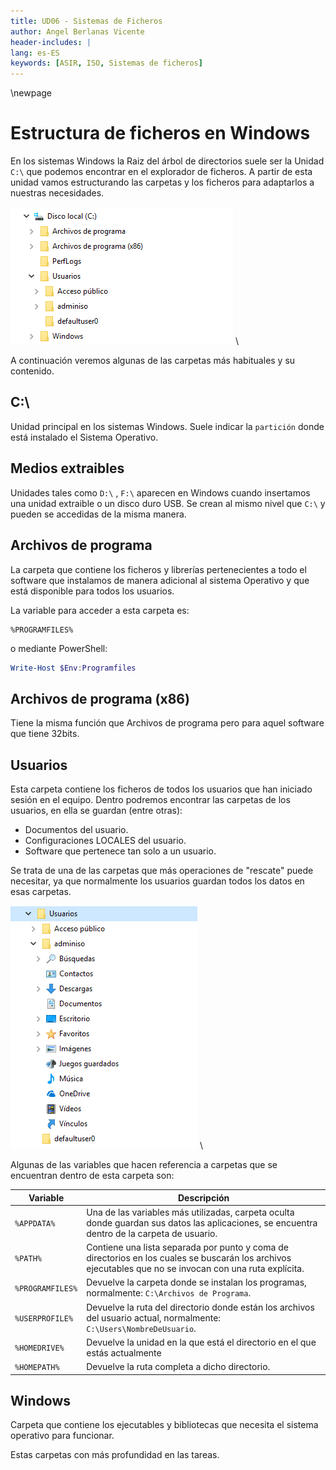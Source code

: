 ```yaml
---
title: UD06 - Sistemas de Ficheros
author: Angel Berlanas Vicente
header-includes: |
lang: es-ES
keywords: [ASIR, ISO, Sistemas de ficheros]
---
```


\newpage

# Estructura de ficheros en Windows

En los sistemas Windows la Raiz del árbol de directorios suele ser la Unidad `C:\`  que podemos encontrar en el explorador de ficheros. A partir de esta unidad vamos estructurando las carpetas y los ficheros para adaptarlos a nuestras necesidades.

![C:\\](SistemasFicheros_Win/CWindows.png)
\ 

A continuación veremos algunas de las carpetas más habituales y su contenido.

## C:\\

Unidad principal en los sistemas Windows. Suele indicar la `partición` donde está instalado el Sistema Operativo.

## Medios extraibles

Unidades tales como `D:\` , `F:\` aparecen en Windows cuando insertamos una unidad extraible o un disco duro USB. Se crean al mismo nivel que `C:\` y pueden se accedidas de la misma manera.

## Archivos de programa

La carpeta que contiene los ficheros y librerías pertenecientes a todo el software que instalamos de manera adicional al sistema Operativo y que está disponible para todos los usuarios.

La variable para acceder a esta carpeta es:

```
%PROGRAMFILES%
```

o mediante PowerShell:

```PowerShell
Write-Host $Env:Programfiles
```

## Archivos de programa (x86)

Tiene la misma función que Archivos de programa pero para aquel software que tiene 32bits.

## Usuarios

Esta carpeta contiene los ficheros de todos los usuarios que han iniciado sesión en el equipo. Dentro podremos encontrar las carpetas de los usuarios, en ella se guardan (entre otras):

* Documentos del usuario.
* Configuraciones LOCALES del usuario.
* Software que pertenece tan solo a un usuario.

Se trata de una de las carpetas que más operaciones de "rescate" puede necesitar, ya que normalmente los usuarios guardan todos los datos en esas carpetas.

![Users](SistemasFicheros_Win/CUsers.png)
\ 

Algunas de las variables que hacen referencia a carpetas que se encuentran dentro de esta carpeta son:

| Variable |  Descripción |
| -------- |  ------------ |
| `%APPDATA%` | Una de las variables más utilizadas, carpeta oculta donde guardan sus datos las aplicaciones, se encuentra dentro de la carpeta de usuario.|
|  `%PATH%`   |Contiene una lista separada por punto y coma de directorios en los cuales se buscarán los archivos ejecutables que no se invocan con una ruta explícita. |
| `%PROGRAMFILES%`  | Devuelve la carpeta donde se instalan los programas, normalmente: `C:\Archivos de Programa`. |
| `%USERPROFILE%` |Devuelve la ruta del directorio donde están los archivos del usuario actual, normalmente: `C:\Users\NombreDeUsuario`. |
| `%HOMEDRIVE%` |Devuelve la unidad en la que está el directorio en el que estás actualmente|
|  `%HOMEPATH%` |Devuelve la ruta completa a dicho directorio. |

## Windows

Carpeta que contiene los ejecutables y bibliotecas  que necesita el sistema operativo para funcionar.

Estas carpetas con más profundidad en las tareas.
